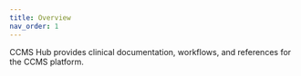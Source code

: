 ```yaml
---
title: Overview
nav_order: 1
---
```


CCMS Hub provides clinical documentation, workflows, and references for the CCMS platform.
